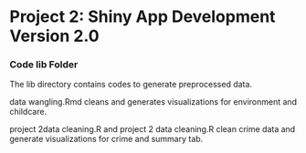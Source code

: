 # Project 2: Shiny App Development Version 2.0

### Code lib Folder

The lib directory contains codes to generate preprocessed data.

data wangling.Rmd cleans and generates visualizations for environment and childcare.

project 2data cleaning.R and project 2 data cleaning.R clean crime data and generate visualizations for crime and summary tab.

